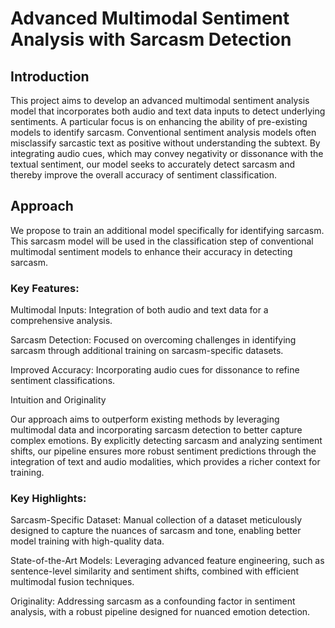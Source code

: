 # Advanced Multimodal Sentiment Analysis with Sarcasm Detection

## Introduction

This project aims to develop an advanced multimodal sentiment analysis model that incorporates both audio and text data inputs to detect underlying sentiments. A particular focus is on enhancing the ability of pre-existing models to identify sarcasm. Conventional sentiment analysis models often misclassify sarcastic text as positive without understanding the subtext. By integrating audio cues, which may convey negativity or dissonance with the textual sentiment, our model seeks to accurately detect sarcasm and thereby improve the overall accuracy of sentiment classification.

## Approach

We propose to train an additional model specifically for identifying sarcasm. This sarcasm model will be used in the classification step of conventional multimodal sentiment models to enhance their accuracy in detecting sarcasm.

### Key Features:

Multimodal Inputs: Integration of both audio and text data for a comprehensive analysis.

Sarcasm Detection: Focused on overcoming challenges in identifying sarcasm through additional training on sarcasm-specific datasets.

Improved Accuracy: Incorporating audio cues for dissonance to refine sentiment classifications.

Intuition and Originality

Our approach aims to outperform existing methods by leveraging multimodal data and incorporating sarcasm detection to better capture complex emotions. By explicitly detecting sarcasm and analyzing sentiment shifts, our pipeline ensures more robust sentiment predictions through the integration of text and audio modalities, which provides a richer context for training.

### Key Highlights:

Sarcasm-Specific Dataset: Manual collection of a dataset meticulously designed to capture the nuances of sarcasm and tone, enabling better model training with high-quality data.

State-of-the-Art Models: Leveraging advanced feature engineering, such as sentence-level similarity and sentiment shifts, combined with efficient multimodal fusion techniques.

Originality: Addressing sarcasm as a confounding factor in sentiment analysis, with a robust pipeline designed for nuanced emotion detection.

